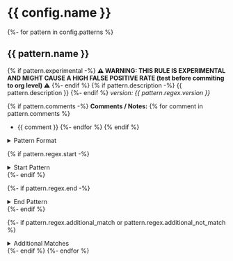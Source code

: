 <!-- WARNING: This README is generated automatically
-->

# {{ config.name }}

{%- for pattern in config.patterns %}

## {{ pattern.name }}

{% if pattern.experimental -%}
**⚠️ WARNING: THIS RULE IS EXPERIMENTAL AND MIGHT CAUSE A HIGH FALSE POSITIVE RATE (test before commiting to org level) ⚠️**
{%- endif %}
{% if pattern.description -%}
{{ pattern.description }}
{%- endif %}
_version: {{ pattern.regex.version }}_

{% if pattern.comments -%}
**Comments / Notes:**
{% for comment in pattern.comments %}

- {{ comment }}
  {%- endfor %}
  {% endif %}

<details>
<summary>Pattern Format</summary>
<p>

```regex
{{ pattern.regex.pattern }}
```

</p>
</details>

{% if pattern.regex.start -%}

<details>
<summary>Start Pattern</summary>
<p>

```regex
{{ pattern.regex.start }}
```

</p>
</details>
{%- endif %}

{%- if pattern.regex.end -%}

<details>
<summary>End Pattern</summary>
<p>

```regex
{{ pattern.regex.end }}
```

</p>
</details>
{%- endif %}

{%- if pattern.regex.additional_match or pattern.regex.additional_not_match %}

<details>
<summary>Additional Matches</summary>
<p>
Add these additional matches to the [Secret Scanning Custom Pattern](https://docs.github.com/en/enterprise-cloud@latest/code-security/secret-scanning/defining-custom-patterns-for-secret-scanning#example-of-a-custom-pattern-specified-using-additional-requirements).

{% for match in pattern.regex.additional_match %}

- Match: ```{{ match }}```
  {%- endfor %}
  {%- for match in pattern.regex.additional_not_match %}
- Not Match: ```{{ match }}```
  {%- endfor %}

</p>
</details>
{%- endif %}
{%- endfor %}
